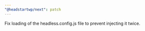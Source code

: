 ```yaml
---
"@headstartwp/next": patch
---
```


Fix loading of the headless.config.js file to prevent injecting it twice.

